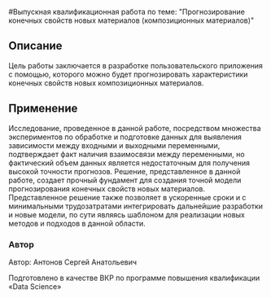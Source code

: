 #Выпускная квалификационная работа по теме: "Прогнозирование конечных свойств новых материалов (композиционных материалов)"

## Описание
Цель работы заключается в разработке пользовательского приложения с помощью, которого можно будет прогнозировать характеристики конечных свойств новых композиционных материалов.

## Применение
Исследование, проведенное в данной работе, посредством множества экспериментов по обработке и подготовке данных для выявления зависимости между входными и выходными переменными, подтверждает факт наличия взаимосвязи между переменными, но фактический объем данных является недостаточным для получения высокой точности прогнозов. Решение, представленное в данной работе, создает прочный фундамент для создания точной модели прогнозирования конечных свойств новых материалов. 
Представленное решение также позволяет в ускоренные сроки и с минимальными трудозатратами интегрировать дальнейшие разработки и новые модели, по сути являясь шаблоном для реализации новых методов и подходов в данной области.

### Автор
Автор: Антонов Сергей Анатольевич

Подготовлено в качестве ВКР по программе повышения квалификации «Data Science»
